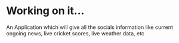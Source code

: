 # Working on it...

An Application which will give all the socials information like current ongoing news, live cricket scores, live weather data, etc